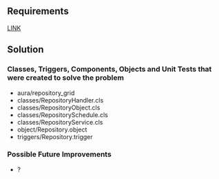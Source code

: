 ## Requirements

[LINK](Exercise.md)

## Solution

### Classes, Triggers, Components, Objects and Unit Tests that were created to solve the problem

* aura/repository_grid
* classes/RepositoryHandler.cls
* classes/RepositoryObject.cls
* classes/RepositorySchedule.cls
* classes/RepositoryService.cls
* object/Repository.object
* triggers/Repository.trigger

### Possible Future Improvements

* ?
